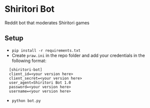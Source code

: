 # Shiritori Bot

Reddit bot that moderates Shiritori games

## Setup
  - `pip install -r requirements.txt`
  - Create `praw.ini` in the repo folder and add your credentials in the following format:
  ```
	[shiritori-bot]
	client_id=<your version here>
	client_secret=<your version here>
	user_agent=Shiritori Bot 1.0
	password=<your version here>
	username=<your version here>
  ```
  - `python bot.py`